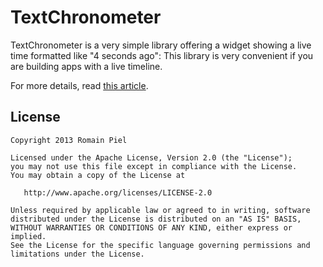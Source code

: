 # TextChronometer

TextChronometer is a very simple library offering a widget showing a live time formatted like "4 seconds ago":
This library is very convenient if you are building apps with a live timeline.

For more details, read [this article](http://romainpiel.github.io/blog/2013/07/22/textchronometer/).


## License

    Copyright 2013 Romain Piel

    Licensed under the Apache License, Version 2.0 (the "License");
    you may not use this file except in compliance with the License.
    You may obtain a copy of the License at

       http://www.apache.org/licenses/LICENSE-2.0

    Unless required by applicable law or agreed to in writing, software
    distributed under the License is distributed on an "AS IS" BASIS,
    WITHOUT WARRANTIES OR CONDITIONS OF ANY KIND, either express or implied.
    See the License for the specific language governing permissions and
    limitations under the License.
